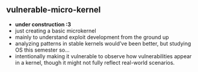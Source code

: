 ## vulnerable-micro-kernel
- **under construction :3**
- just creating a basic microkernel  
- mainly to understand exploit development from the ground up  
- analyzing patterns in stable kernels would’ve been better, but studying OS this semester so...  
- intentionally making it vulnerable to observe how vulnerabilities appear in a kernel, though it might not fully reflect real-world scenarios.
